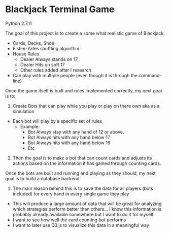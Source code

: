 # Blackjack Terminal Game
Python 2.7.11

The goal of this project is to create a some what realistic game of Blackjack.
* Cards, Decks, Shoe
* Fisher-Yates shuffling algorithm
* House Rules
  * Dealer Always stands on 17
  * Dealer Hits on soft 17
  * Other rules added after I research
* Can play with multiple people (even though it is through the command-line)
	
Once the game itself is built and rules implemented correctly, my next goal is to:
1) Create Bots that can play while you play or play on there own aka as a simulation
* Each bot will play by a specific set of rules
  * Example:
    * Bot Always stay with any hand of 12 or above.
    * Bot Always hits with any hand below 17
    * Bot Always hits with any hand below 16
    * Etc
2) Then the goal is to make a bot that can count cards and adjusts its actions based on the information it has gained through
counting cards.

Once the bots are built and running and playing as they should, my next goal is to build 
a database backend.
1. The main reason behind this is to save the data for all players (bots included) for every hand in every single game they 
play
  * This will produce a large amount of data that will be great for analyzing which strategies perform better than others... I know this information is probably already available somewhere but I want to do it for myself.
  * I want to see how well the card counting bot performs
  * I want to later use D3.js to visualize this data in a meaningful way
	
